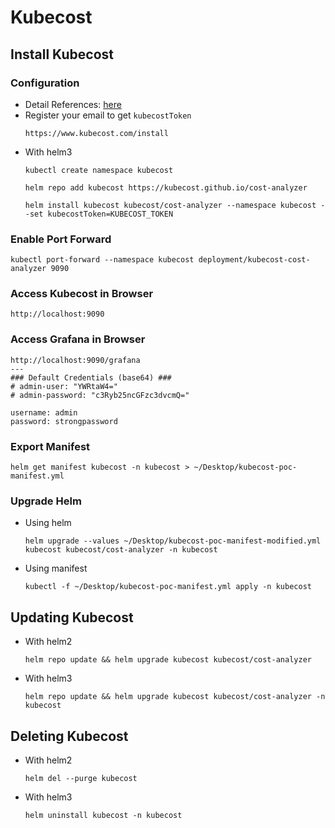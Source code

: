# Kubecost

## Install Kubecost
### Configuration
- Detail References: [here](https://www.kubecost.com/install)
- Register your email to get `kubecostToken`
  ```
  https://www.kubecost.com/install
  ```
- With helm3
  ```
  kubectl create namespace kubecost

  helm repo add kubecost https://kubecost.github.io/cost-analyzer

  helm install kubecost kubecost/cost-analyzer --namespace kubecost --set kubecostToken=KUBECOST_TOKEN
  ```

### Enable Port Forward
```
kubectl port-forward --namespace kubecost deployment/kubecost-cost-analyzer 9090
```

### Access Kubecost in Browser
```
http://localhost:9090
```

### Access Grafana in Browser

```
http://localhost:9090/grafana
---
### Default Credentials (base64) ###
# admin-user: "YWRtaW4="
# admin-password: "c3Ryb25ncGFzc3dvcmQ="

username: admin
password: strongpassword
```

### Export Manifest
```
helm get manifest kubecost -n kubecost > ~/Desktop/kubecost-poc-manifest.yml
```

### Upgrade Helm
- Using helm
  ```
  helm upgrade --values ~/Desktop/kubecost-poc-manifest-modified.yml kubecost kubecost/cost-analyzer -n kubecost
  ```
- Using manifest
  ```
  kubectl -f ~/Desktop/kubecost-poc-manifest.yml apply -n kubecost
  ```

## Updating Kubecost

- With helm2
  ```
  helm repo update && helm upgrade kubecost kubecost/cost-analyzer
  ```

- With helm3

  ```
  helm repo update && helm upgrade kubecost kubecost/cost-analyzer -n kubecost
  ```

## Deleting Kubecost

- With helm2

  ```
  helm del --purge kubecost
  ```

- With helm3

  ```
  helm uninstall kubecost -n kubecost
  ```
